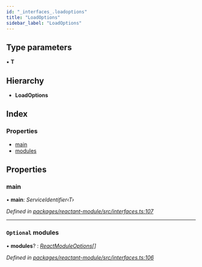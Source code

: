 ```yaml
---
id: "_interfaces_.loadoptions"
title: "LoadOptions"
sidebar_label: "LoadOptions"
---
```


## Type parameters

▪ **T**

## Hierarchy

* **LoadOptions**

## Index

### Properties

* [main](_interfaces_.loadoptions.md#main)
* [modules](_interfaces_.loadoptions.md#optional-modules)

## Properties

###  main

• **main**: *ServiceIdentifier‹T›*

*Defined in [packages/reactant-module/src/interfaces.ts:107](https://github.com/unadlib/reactant/blob/a4e402c/packages/reactant-module/src/interfaces.ts#L107)*

___

### `Optional` modules

• **modules**? : *[ReactModuleOptions](../modules/_interfaces_.md#reactmoduleoptions)[]*

*Defined in [packages/reactant-module/src/interfaces.ts:106](https://github.com/unadlib/reactant/blob/a4e402c/packages/reactant-module/src/interfaces.ts#L106)*
